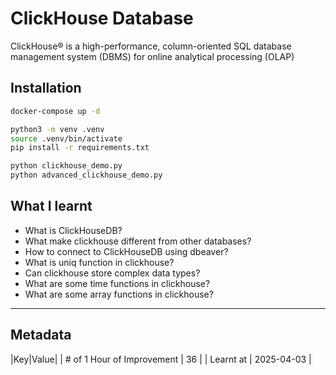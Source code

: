 # ClickHouse Database

ClickHouse® is a high-performance, column-oriented SQL database management system (DBMS) for online analytical processing (OLAP)

## Installation

```bash
docker-compose up -d

python3 -m venv .venv
source .venv/bin/activate
pip install -r requirements.txt

python clickhouse_demo.py
python advanced_clickhouse_demo.py
```

## What I learnt

- What is ClickHouseDB?
- What make clickhouse different from other databases?
- How to connect to ClickHouseDB using dbeaver?
- What is uniq function in clickhouse?
- Can clickhouse store complex data types?
- What are some time functions in clickhouse?
- What are some array functions in clickhouse?
---

## Metadata

|Key|Value|
| # of 1 Hour of Improvement | 36 |
| Learnt at | 2025-04-03 |